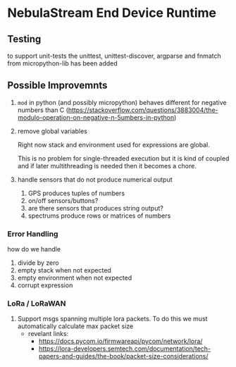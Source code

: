 # NebulaStream End Device Runtime

## Testing
to support unit-tests the unittest, unittest-discover, argparse and fnmatch from micropython-lib has been added


## Possible Improvemnts

1. `mod` in python (and possibly micropython) behaves different for negative numbers than C (https://stackoverflow.com/questions/3883004/the-modulo-operation-on-negative-n-5umbers-in-python)

2. remove global variables
   
   Right now stack and environment used for expressions are global. 

   This is no problem for single-threaded execution but it is kind of coupled and if later multithreading is needed then it becomes a chore.


3. handle sensors that do not produce numerical output
   1. GPS produces tuples of numbers
   2. on/off sensors/buttons?
   3. are there sensors that produces string output?
   4. spectrums produce rows or matrices of numbers

### Error Handling
how do we handle

1. divide by zero
2. empty stack when not expected
3. empty environment when not expected
4. corrupt expression

### LoRa / LoRaWAN
1. Support msgs spanning multiple lora packets. To do this we must automatically calculate max packet size
   - revelant links:
     - https://docs.pycom.io/firmwareapi/pycom/network/lora/
     - https://lora-developers.semtech.com/documentation/tech-papers-and-guides/the-book/packet-size-considerations/
  